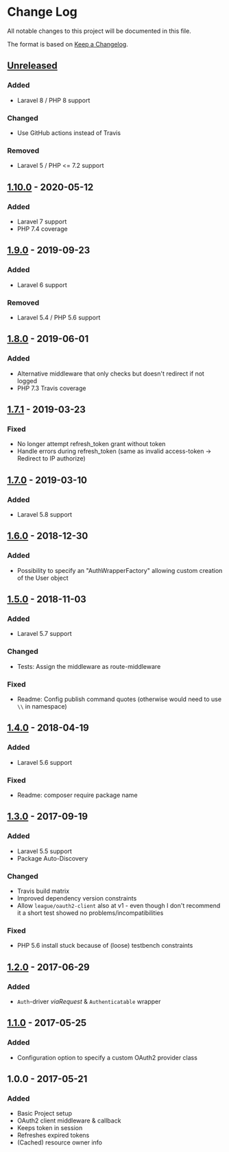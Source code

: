 # Change Log
All notable changes to this project will be documented in this file.

The format is based on [Keep a Changelog](http://keepachangelog.com/).

## [Unreleased]
### Added
- Laravel 8 / PHP 8 support

### Changed
- Use GitHub actions instead of Travis

### Removed
- Laravel 5 / PHP <= 7.2 support

## [1.10.0] - 2020-05-12
### Added
- Laravel 7 support
- PHP 7.4 coverage

## [1.9.0] - 2019-09-23
### Added
- Laravel 6 support

### Removed
- Laravel 5.4 / PHP 5.6 support

## [1.8.0] - 2019-06-01
### Added
- Alternative middleware that only checks but doesn't redirect if not logged
- PHP 7.3 Travis coverage

## [1.7.1] - 2019-03-23
### Fixed
- No longer attempt refresh_token grant without token
- Handle errors during refresh_token (same as invalid access-token -> Redirect to IP authorize)

## [1.7.0] - 2019-03-10
### Added
- Laravel 5.8 support

## [1.6.0] - 2018-12-30
### Added
- Possibility to specify an "AuthWrapperFactory" allowing custom creation of the User object

## [1.5.0] - 2018-11-03
### Added
- Laravel 5.7 support

### Changed
- Tests: Assign the middleware as route-middleware

### Fixed
- Readme: Config publish command quotes (otherwise would need to use `\\` in namespace)

## [1.4.0] - 2018-04-19
### Added
- Laravel 5.6 support

### Fixed
- Readme: composer require package name

## [1.3.0] - 2017-09-19
### Added
- Laravel 5.5 support
- Package Auto-Discovery

### Changed
- Travis build matrix
- Improved dependency version constraints
- Allow `league/oauth2-client` also at v1 - even though I don't recommend it a short test showed no problems/incompatibilities

### Fixed
- PHP 5.6 install stuck because of (loose) testbench constraints

## [1.2.0] - 2017-06-29
### Added
- `Auth`-driver *viaRequest* & `Authenticatable` wrapper

## [1.1.0] - 2017-05-25
### Added
- Configuration option to specify a custom OAuth2 provider class

## 1.0.0 - 2017-05-21
### Added
- Basic Project setup
- OAuth2 client middleware & callback
- Keeps token in session
- Refreshes expired tokens
- (Cached) resource owner info

[Unreleased]: https://github.com/kronthto/laravel-oauth2-login/compare/v1.10.0...HEAD
[1.10.0]: https://github.com/kronthto/laravel-oauth2-login/compare/v1.9.0...v1.10.0
[1.9.0]: https://github.com/kronthto/laravel-oauth2-login/compare/v1.8.0...v1.9.0
[1.8.0]: https://github.com/kronthto/laravel-oauth2-login/compare/v1.7.1...v1.8.0
[1.7.1]: https://github.com/kronthto/laravel-oauth2-login/compare/v1.7.0...v1.7.1
[1.7.0]: https://github.com/kronthto/laravel-oauth2-login/compare/v1.6.0...v1.7.0
[1.6.0]: https://github.com/kronthto/laravel-oauth2-login/compare/v1.5.0...v1.6.0
[1.5.0]: https://github.com/kronthto/laravel-oauth2-login/compare/v1.4.0...v1.5.0
[1.4.0]: https://github.com/kronthto/laravel-oauth2-login/compare/v1.3.0...v1.4.0
[1.3.0]: https://github.com/kronthto/laravel-oauth2-login/compare/v1.2.0...v1.3.0
[1.2.0]: https://github.com/kronthto/laravel-oauth2-login/compare/v1.1.0...v1.2.0
[1.1.0]: https://github.com/kronthto/laravel-oauth2-login/compare/v1.0.0...v1.1.0
